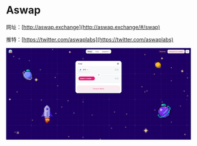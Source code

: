 # Aswap

网址：[http://aswap.exchange](http://aswap.exchange/#/swap)

推特：[https://twitter.com/aswaplabs](https://twitter.com/aswaplabs)

![](<../../.gitbook/assets/image (25).png>)
